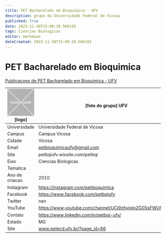 ```yaml
---
title: PET Bacharelado em Bioquimica - UFV
description: grupo da Universidade Federal de Vicosa
published: true
date: 2023-11-30T15:09:28.506193
tags: Ciencias Biologicas
editor: markdown
dateCreated: 2023-11-30T15:09:28.506193
---
```


# PET Bacharelado em Bioquimica

[Publicacoes de PET Bacharelado em Bioquimica - UFV](/atividade/104PETBachareladoemBioquimicaUFV/feed.md)

| ![placeholder.png](/placeholder.png) [logo] | [foto do grupo] UFV         |
| ------------------------------------------- | ------------------------------------------------- |
| Universidade                                | Universidade Federal de Vicosa      |
| Campus                                      | Campus Vicosa            |
| Cidade                                      | Vicosa             |
| Email                                       | petbioquimicaufv@gmail.com             |
| Site                                        | petbqiufv.wixsite.com/petbqi              |
| Eixo                                        | Ciencias Biologicas              |
| Tematica                                    |           |
| Ano de criacao                              | 2010        |
| Instagram                                   | https://instagram.com/petbioquimica         |
| Facebook                                    | https://www.facebook.com/petbqiufv          |
| Twitter                                     | nan           |
| YouTube                                     | https://www.youtube.com/channel/UCj9zhyjqip2G0SsFWUNb4Gg           |
| Contato                                     | https://www.linkedin.com/in/petbqi-ufv/         |
| Estado                                      |  MG            |
| Site                                        | www.petecd.ufv.br/?page_id=66 |
